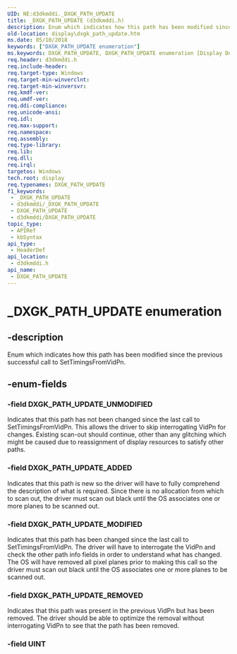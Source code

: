 ```yaml
---
UID: NE:d3dkmddi._DXGK_PATH_UPDATE
title: _DXGK_PATH_UPDATE (d3dkmddi.h)
description: Enum which indicates how this path has been modified since the previous successful call to SetTimingsFromVidPn.
old-location: display\dxgk_path_update.htm
ms.date: 05/10/2018
keywords: ["DXGK_PATH_UPDATE enumeration"]
ms.keywords: DXGK_PATH_UPDATE, DXGK_PATH_UPDATE enumeration [Display Devices], DXGK_PATH_UPDATE_ADDED, DXGK_PATH_UPDATE_MODIFIED, DXGK_PATH_UPDATE_REMOVED, DXGK_PATH_UPDATE_UNMODIFED, _DXGK_PATH_UPDATE, d3dkmddi/DXGK_PATH_UPDATE, d3dkmddi/DXGK_PATH_UPDATE_ADDED, d3dkmddi/DXGK_PATH_UPDATE_MODIFIED, d3dkmddi/DXGK_PATH_UPDATE_REMOVED, d3dkmddi/DXGK_PATH_UPDATE_UNMODIFED, display.dxgk_path_update
req.header: d3dkmddi.h
req.include-header: 
req.target-type: Windows
req.target-min-winverclnt: 
req.target-min-winversvr: 
req.kmdf-ver: 
req.umdf-ver: 
req.ddi-compliance: 
req.unicode-ansi: 
req.idl: 
req.max-support: 
req.namespace: 
req.assembly: 
req.type-library: 
req.lib: 
req.dll: 
req.irql: 
targetos: Windows
tech.root: display
req.typenames: DXGK_PATH_UPDATE
f1_keywords:
 - _DXGK_PATH_UPDATE
 - d3dkmddi/_DXGK_PATH_UPDATE
 - DXGK_PATH_UPDATE
 - d3dkmddi/DXGK_PATH_UPDATE
topic_type:
 - APIRef
 - kbSyntax
api_type:
 - HeaderDef
api_location:
 - d3dkmddi.h
api_name:
 - DXGK_PATH_UPDATE
---
```


# _DXGK_PATH_UPDATE enumeration


## -description

Enum which indicates how this path has been modified since the previous successful call to SetTimingsFromVidPn.

## -enum-fields

### -field DXGK_PATH_UPDATE_UNMODIFIED

Indicates that this path has not been changed since the last call to SetTimingsFromVidPn.  This allows the driver to skip interrogating VidPn for changes.  Existing scan-out should continue, other than any glitching which might be caused due to reassignment of display resources to satisfy other paths.

### -field DXGK_PATH_UPDATE_ADDED

Indicates that this path is new so the driver will have to fully comprehend the description of what is required.  Since there is no allocation from which to scan out, the driver must scan out black until the OS associates one or more planes to be scanned out.

### -field DXGK_PATH_UPDATE_MODIFIED

Indicates that this path has been changed since the last call to SetTimingsFromVidPn.  The driver will have to interrogate the VidPn and check the other path info fields in order to understand what has changed.  The OS will have removed all pixel planes prior to making this call so the driver must scan out black until the OS associates one or more planes to be scanned out.

### -field DXGK_PATH_UPDATE_REMOVED

Indicates that this path was present in the previous VidPn but has been removed. The driver should be able to optimize the removal without interrogating VidPn to see that the path has been removed.

### -field UINT

